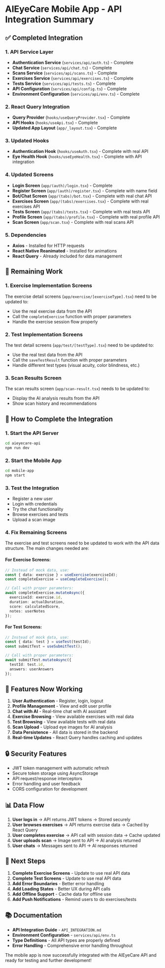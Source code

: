 # AIEyeCare Mobile App - API Integration Summary

## ✅ Completed Integration

### 1. API Service Layer
- **Authentication Service** (`services/api/auth.ts`) - Complete
- **Chat Service** (`services/api/chat.ts`) - Complete  
- **Scans Service** (`services/api/scans.ts`) - Complete
- **Exercises Service** (`services/api/exercises.ts`) - Complete
- **Tests Service** (`services/api/tests.ts`) - Complete
- **API Configuration** (`services/api/config.ts`) - Complete
- **Environment Configuration** (`services/api/env.ts`) - Complete

### 2. React Query Integration
- **Query Provider** (`hooks/useQueryProvider.tsx`) - Complete
- **API Hooks** (`hooks/useApi.tsx`) - Complete
- **Updated App Layout** (`app/_layout.tsx`) - Complete

### 3. Updated Hooks
- **Authentication Hook** (`hooks/useAuth.tsx`) - Complete with real API
- **Eye Health Hook** (`hooks/useEyeHealth.tsx`) - Complete with API integration

### 4. Updated Screens
- **Login Screen** (`app/(auth)/login.tsx`) - Complete
- **Register Screen** (`app/(auth)/register.tsx`) - Complete with name field
- **Bot/Chat Screen** (`app/(tabs)/bot.tsx`) - Complete with real chat API
- **Exercises Screen** (`app/(tabs)/exercises.tsx`) - Complete with real exercises API
- **Tests Screen** (`app/(tabs)/tests.tsx`) - Complete with real tests API
- **Profile Screen** (`app/(tabs)/profile.tsx`) - Complete with real profile API
- **Scan Screen** (`app/scan.tsx`) - Complete with real scans API

### 5. Dependencies
- **Axios** - Installed for HTTP requests
- **React Native Reanimated** - Installed for animations
- **React Query** - Already included for data management

## 🔧 Remaining Work

### 1. Exercise Implementation Screens
The exercise detail screens (`app/exercise/[exerciseType].tsx`) need to be updated to:
- Use the real exercise data from the API
- Call the `completeExercise` function with proper parameters
- Handle the exercise session flow properly

### 2. Test Implementation Screens  
The test detail screens (`app/test/[testType].tsx`) need to be updated to:
- Use the real test data from the API
- Call the `saveTestResult` function with proper parameters
- Handle different test types (visual acuity, color blindness, etc.)

### 3. Scan Results Screen
The scan results screen (`app/scan-result.tsx`) needs to be updated to:
- Display the AI analysis results from the API
- Show scan history and recommendations

## 🚀 How to Complete the Integration

### 1. Start the API Server
```bash
cd aieyecare-api
npm run dev
```

### 2. Start the Mobile App
```bash
cd mobile-app
npm start
```

### 3. Test the Integration
- Register a new user
- Login with credentials
- Try the chat functionality
- Browse exercises and tests
- Upload a scan image

### 4. Fix Remaining Screens
The exercise and test screens need to be updated to work with the API data structure. The main changes needed are:

#### For Exercise Screens:
```typescript
// Instead of mock data, use:
const { data: exercise } = useExercise(exerciseId);
const completeExercise = useCompleteExercise();

// Call with proper parameters:
await completeExercise.mutateAsync({
  exerciseId: exercise.id,
  duration: actualDuration,
  score: calculatedScore,
  notes: userNotes
});
```

#### For Test Screens:
```typescript
// Instead of mock data, use:
const { data: test } = useTest(testId);
const submitTest = useSubmitTest();

// Call with proper parameters:
await submitTest.mutateAsync({
  testId: test.id,
  answers: userAnswers
});
```

## 📱 Features Now Working

1. **User Authentication** - Register, login, logout
2. **Profile Management** - View and edit user profile
3. **Chat with AI** - Real-time chat with AI assistant
4. **Exercise Browsing** - View available exercises with real data
5. **Test Browsing** - View available tests with real data
6. **Scan Upload** - Upload eye images for AI analysis
7. **Data Persistence** - All data is stored in the backend
8. **Real-time Updates** - React Query handles caching and updates

## 🔒 Security Features

- JWT token management with automatic refresh
- Secure token storage using AsyncStorage
- API request/response interceptors
- Error handling and user feedback
- CORS configuration for development

## 📊 Data Flow

1. **User logs in** → API returns JWT tokens → Stored securely
2. **User browses exercises** → API returns exercise data → Cached by React Query
3. **User completes exercise** → API call with session data → Cache updated
4. **User uploads scan** → Image sent to API → AI analysis returned
5. **User chats** → Messages sent to API → AI responses returned

## 🎯 Next Steps

1. **Complete Exercise Screens** - Update to use real API data
2. **Complete Test Screens** - Update to use real API data  
3. **Add Error Boundaries** - Better error handling
4. **Add Loading States** - Better UX during API calls
5. **Add Offline Support** - Cache data for offline use
6. **Add Push Notifications** - Remind users to do exercises/tests

## 📚 Documentation

- **API Integration Guide** - `API_INTEGRATION.md`
- **Environment Configuration** - `services/api/env.ts`
- **Type Definitions** - All API types are properly defined
- **Error Handling** - Comprehensive error handling throughout

The mobile app is now successfully integrated with the AIEyeCare API and ready for testing and further development!
